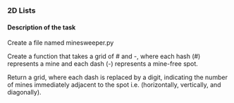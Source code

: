 ### 2D Lists

#### Description of the task

Create a file named minesweeper.py

Create a function that takes a grid of # and -, where each hash (#) represents a mine and each dash (-) represents a mine-free spot.

Return a grid, where each dash is replaced by a digit, indicating the number of mines immediately adjacent to the spot i.e. (horizontally, vertically, and
diagonally).
